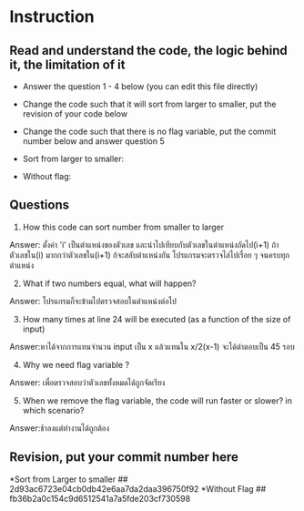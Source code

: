 ﻿# Instruction

## Read and understand the code, the logic behind it, the limitation of it
* Answer the question 1 - 4 below (you can edit this file directly)
* Change the code such that it will sort from larger to smaller, put the revision of your code below
* Change the code such that there is no flag variable, put the commit number below and answer question 5 


* Sort from larger to smaller:
* Without flag:

## Questions
1. How this code can sort number from smaller to larger
 
Answer: ตั้งค่า 'i' เป็นตำแหน่งของตัวเลข และนำไปเทียบกับตัวเลขในตำแหน่งถัดไป(i+1) ถ้า ตัวเลขใน(i) มากกว่าตัวเลขใน(i+1) ก้จะสลับตำแหน่งกัน โปรแกรมจะตรวจไล่ไปเรื่อย ๆ จนครบทุกตำแหน่ง


2. What if two numbers equal, what will happen? 

Answer: โปรแกรมก็จะข้ามไปตรวจสอบในตำแหน่งต่อไป

3. How many times at line 24 will be executed (as a function of the size of input) 

Answer:หาได้จากการแทนจำนวน input เป็น x แล้วแทนใน x/2(x-1) จะได้ตำตอบเป็น 45 รอบ

4. Why we need flag variable ? 

Answer: เพื่อตรวจสอบว่าตัวเลขทั้งหมดได้ถูกจัดเรียง

5. When we remove the flag variable, the code will run faster or slower? in which scenario? 

Answer:ช้าลงแต่ทำงานได้ถูกต้อง

## Revision, put your commit number here
 *Sort from Larger to smaller ## 2d93ac6723e04cb0db42e6aa7da2daa396750f92
 *Without Flag ## fb36b2a0c154c9d6512541a7a5fde203cf730598